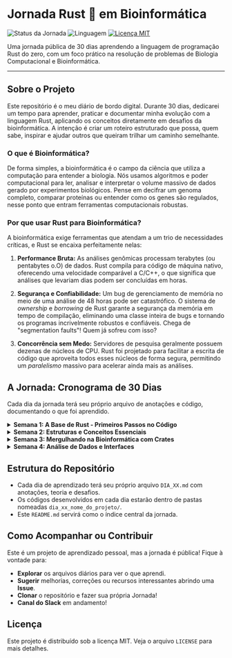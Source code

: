# Jornada Rust 🦀 em Bioinformática

![Status da Jornada](https://img.shields.io/badge/Jornada-Em%20Andamento-brightgreen)
![Linguagem](https://img.shields.io/badge/Linguagem-Rust-orange)
[![Licença MIT](https://img.shields.io/badge/Licença-MIT-blue)](https://opensource.org/licenses/MIT)

Uma jornada pública de 30 dias aprendendo a linguagem de programação Rust do zero, com um foco prático na resolução de problemas de Biologia Computacional e Bioinformática.

---

## Sobre o Projeto

Este repositório é o meu diário de bordo digital. Durante 30 dias, dedicarei um tempo para aprender, praticar e documentar minha evolução com a linguagem Rust, aplicando os conceitos diretamente em desafios da bioinformática. A intenção é criar um roteiro estruturado que possa, quem sabe, inspirar e ajudar outros que queiram trilhar um caminho semelhante.

### O que é Bioinformática?

De forma simples, a bioinformática é o campo da ciência que utiliza a computação para entender a biologia. Nós usamos algoritmos e poder computacional para ler, analisar e interpretar o volume massivo de dados gerado por experimentos biológicos. Pense em decifrar um genoma completo, comparar proteínas ou entender como os genes são regulados, nesse ponto que entram ferramentas computacionais robustas.

### Por que usar Rust para Bioinformática?

A bioinformática exige ferramentas que atendam a um trio de necessidades críticas, e Rust se encaixa perfeitamente nelas:

1.  **Performance Bruta:** As análises genômicas processam terabytes (ou pentabytes o.O) de dados. Rust compila para código de máquina nativo, oferecendo uma velocidade comparável a C/C++, o que significa que análises que levariam dias podem ser concluídas em horas.

2.  **Segurança e Confiabilidade:** Um bug de gerenciamento de memória no meio de uma análise de 48 horas pode ser catastrófico. O sistema de *ownership* e *borrowing* de Rust garante a segurança da memória em tempo de compilação, eliminando uma classe inteira de bugs e tornando os programas incrivelmente robustos e confiáveis. Chega de "segmentation faults"! Quem já sofreu com isso?

3.  **Concorrência sem Medo:** Servidores de pesquisa geralmente possuem dezenas de núcleos de CPU. Rust foi projetado para facilitar a escrita de código que aproveita todos esses núcleos de forma segura, permitindo um *paralelismo* massivo para acelerar ainda mais as análises.

## A Jornada: Cronograma de 30 Dias

Cada dia da jornada terá seu próprio arquivo de anotações e código, documentando o que foi aprendido.

<details>
<summary><strong>Semana 1: A Base de Rust - Primeiros Passos no Código</strong></summary>

* [**Dia 1:** Olá, Mundo! (Configuração do Ambiente)](/week_1/DIA_01.md)
* [**Dia 2:** Variáveis e Tipos Primitivos](./DIA_02.md)
* [**Dia 3:** Funções, as Enzimas do Código](./DIA_03.md)
* [**Dia 4:** Controle de Fluxo com `if/else`](./DIA_04.md)
* [**Dia 5:** Strings e Manipulação Básica](./DIA_05.md)
* [**Dia 6:** Loops para Repetir Análises](./DIA_06.md)
* [**Dia 7:** Revisão da Semana 1](./DIA_07.md)

</details>

<details>
<summary><strong>Semana 2: Estruturas e Conceitos Essenciais</strong></summary>

* [**Dia 8:** Ownership, o Conceito Central de Rust](./DIA_08.md)
* [**Dia 9:** Borrowing e References](./DIA_09.md)
* [**Dia 10:** Structs para Modelar Dados Biológicos](./DIA_10.md)
* [**Dia 11:** Enums para Estados e Variações](./DIA_11.md)
* [**Dia 12:** `Option` e `Result` para Tratamento de Erros](./DIA_12.md)
* [**Dia 13:** Vetores e Coleções](./DIA_13.md)
* [**Dia 14:** Revisão da Semana 2](./DIA_14.md)

</details>

<details>
<summary><strong>Semana 3: Mergulhando na Bioinformática com Crates</strong></summary>

* [**Dia 15:** Introdução ao `crates.io` e `rust-bio`](./DIA_15.md)
* [**Dia 16:** Lendo Arquivos FASTA](./DIA_16.md)
* [**Dia 17:** Análise de Sequências com `rust-bio`](./DIA_17.md)
* [**Dia 18:** Alinhamento de Sequências (Teoria)](./DIA_18.md)
* [**Dia 19:** Alinhamento na Prática](./DIA_19.md)
* [**Dia 20:** Buscando Motivos (Pattern Matching)](./DIA_20.md)
* [**Dia 21:** Revisão da Semana 3](./DIA_21.md)

</details>

<details>
<summary><strong>Semana 4: Análise de Dados e Interfaces</strong></summary>

* [**Dia 22:** Análise de Dados com Polars - Introdução](./DIA_22.md)
* [**Dia 23:** Lendo CSV com Polars](./DIA_23.md)
* [**Dia 24:** Filtrando e Selecionando Dados](./DIA_24.md)
* [**Dia 25:** Introdução a Interfaces Web com Actix Web](./DIA_25.md)
* [**Dia 26:** Recebendo Dados via Web](./DIA_26.md)
* [**Dia 27:** Introdução a Interfaces Gráficas (GUI) com `egui`](./DIA_27.md)
* [**Dia 28:** Mini-Projeto: Juntando Tudo (Parte 1)](./DIA_28.md)
* [**Dia 29:** Finalizando o Mini-Projeto (Parte 2)](./DIA_29.md)
* [**Dia 30:** Conclusão e Próximos Passos](./DIA_30.md)

</details>

## Estrutura do Repositório

* Cada dia de aprendizado terá seu próprio arquivo `DIA_XX.md` com anotações, teoria e desafios.
* Os códigos desenvolvidos em cada dia estarão dentro de pastas nomeadas `dia_xx_nome_do_projeto/`.
* Este `README.md` servirá como o índice central da jornada.

## Como Acompanhar ou Contribuir

Este é um projeto de aprendizado pessoal, mas a jornada é pública! Fique à vontade para:

* **Explorar** os arquivos diários para ver o que aprendi.
* **Sugerir** melhorias, correções ou recursos interessantes abrindo uma **Issue**.
* **Clonar** o repositório e fazer sua própria Jornada!
* **Canal do Slack** em andamento!

## Licença

Este projeto é distribuído sob a licença MIT. Veja o arquivo `LICENSE` para mais detalhes.
